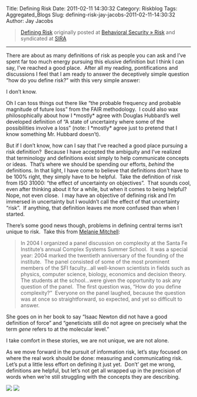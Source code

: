Title: Defining Risk
Date: 2011-02-11 14:30:32
Category: Riskblog
Tags: Aggregated_Blogs
Slug: defining-risk-jay-jacobs-2011-02-11-14:30:32
Author: Jay Jacobs

>[Defining Risk](http://beechplane.wordpress.com/2011/02/11/defining-risk/) originally posted at [Behavioral Security » Risk](http://beechplane.wordpress.com) and syndicated at [SIRA](http://societyinforisk.org)
***
There are about as many definitions of risk as people you can ask and I’ve spent far too much energy pursuing this elusive definition but I think I can say, I’ve reached a good place.  After all my reading, pontifications and discussions I feel that I am ready to answer the deceptively simple question “how do you define risk?” with this very simple answer:

I don’t know.

Oh I can toss things out there like “the probable frequency and probable magnitude of future loss” from the FAIR methodology.  I could also wax philosophically about how I \*mostly\* agree with Douglas Hubbard’s well developed definition of “A state of uncertainty where some of the possibilities involve a loss” (note: I \*mostly\* agree just to pretend that I know something Mr. Hubbard doesn’t). 

But if I don’t know, how can I say that I’ve reached a good place pursuing a risk definition?  Because I have accepted the ambiguity and I’ve realized that terminology and definitions exist simply to help communicate concepts or ideas.  That’s where we should be spending our efforts, *behind* the definitions. In that light, I have come to believe that definitions don’t have to be 100% right, they simply have to be helpful.  Take the definition of risk from ISO 31000: “the effect of uncertainty on objectives”.  That sounds cool, even after thinking about it for a while, but when it comes to being helpful?  Nope, not even close.  I may have an objective of defining risk and I’m immersed in uncertainty but I wouldn’t call the effect of that uncertainty “risk”.  If anything, that definition leaves me more confused than when I started. 

There’s some good news though, problems in defining central terms isn’t unique to risk.  Take this from [Melanie Mitchell](http://www.amazon.com/Complexity-Guided-Tour-Melanie-Mitchell/dp/0195124413):

> In 2004 I organized a panel discussion on complexity at the Santa Fe Institute’s annual Complex Systems Summer School.  It was a special year: 2004 marked the twentieth anniversary of the founding of the institute.  The panel consisted of some of the most prominent members of the SFI faculty…all well-known scientists in fields such as physics, computer science, biology, economics and decision theory.  The students at the school…were given the opportunity to ask any question of the panel.  The first question was, “How do you define complexity?”  Everyone on the panel laughed, because the question was at once so straightforward, so expected, and yet so difficult to answer.

She goes on in her book to say “Isaac Newton did not have a good definition of force” and “geneticists still do not agree on precisely what the term *gene* refers to at the molecular level.” 

I take comfort in these stories, we are not unique, we are not alone.

As we move forward in the pursuit of information risk, let’s stay focused on where the real work should be done: measuring and communicating risk.  Let’s put a little less effort on defining it just yet.  Don’t’ get me wrong, definitions are helpful, but let’s not get all wrapped up in the precision of words when we’re still struggling with the concepts they are describing.

[![](http://feeds.wordpress.com/1.0/comments/beechplane.wordpress.com/68/)](http://feeds.wordpress.com/1.0/gocomments/beechplane.wordpress.com/68/) ![](http://stats.wordpress.com/b.gif?host=beechplane.wordpress.com&blog=13708129&post=68&subd=beechplane&ref=&feed=1)


